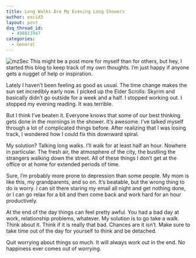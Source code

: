 ```yaml
---
title: Long Walks Are My Evening Long Showers
author: excid3
layout: post
dsq_thread_id:
  - 498811947
categories:
  - General
---
```

![][1]
This might be a post more for myself than for others, but hey, I started this blog to keep track of my own thoughts. I’m just happy if anyone gets a nugget of help or inspiration.

Lately I haven’t been feeling as good as usual. The time change makes the sun set incredibly early now. I picked up the Elder Scrolls: Skyrim and basically didn’t go outside for a week and a half. I stopped working out. I stopped my evening reading. It was terrible.

But I think I’ve beaten it. Everyone knows that some of our best thinking gets done in the mornings in the shower. It’s awesome. I’ve talked myself through a lot of complicated things before. After realizing that I was losing track, I wondered how I could fix this downward spiral.

My solution? Talking long walks. I’ll walk for at least half an hour. Nowhere in particular. The fresh air, the atmosphere of the city, the bustling the strangers walking down the street. All of these things I don’t get at the office or at home for extended periods of time.

Sure, I’m probably more prone to depression than some people. My mom is like this, my grandparents, and so on. It’s beatable, but the wrong thing to do is worry. I can sit there staring my email all night and get nothing done, or I can go relax for a bit and then come back and work hard for an hour productively.

At the end of the day things can feel pretty awful. You had a bad day at work, relationship problems, whatever. My solution is to go take a walk. Think about it. Think if it is really that bad. Chances are it isn’t. Make sure to take time out of the day for yourself to think and be detached.

Quit worrying about things so much. It will always work out in the end. No happiness ever comes out of worrying.

   [1]: http://excid3.com/blog/wp-content/uploads/2011/12/mzSec.jpg (mzSec)

